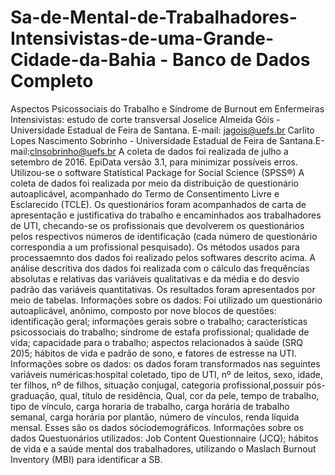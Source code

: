 # Sa-de-Mental-de-Trabalhadores-Intensivistas-de-uma-Grande-Cidade-da-Bahia - Banco de Dados Completo
Aspectos Psicossociais do Trabalho e Síndrome de Burnout em Enfermeiras Intensivistas: estudo de corte transversal
Joselice Almeida Góis - Universidade Estadual de Feira de Santana. E-mail: jagois@uefs.br
Carlito Lopes Nascimento Sobrinho - Universidade Estadual de Feira de Santana.E-mail:clnsobrinho@uefs.br
A coleta de dados foi realizada de julho a setembro de 2016.
EpiData versão 3.1, para minimizar possíveis erros. Utilizou-se o software Statistical Package for Social Science (SPSS®)
A coleta de dados foi realizada por meio da distribuição de questionário autoaplicável, acompanhado do Termo de Consentimento Livre e Esclarecido (TCLE). Os questionários
foram acompanhados de carta de apresentação e justificativa do trabalho e encaminhados aos trabalhadores de UTI, checando-se os profissionais que devolverem os questionários pelos respectivos
números de identificação (cada número de questionário correspondia a um profissional pesquisado).
Os métodos usados para processaemnto dos dados foi realizado pelos softwares descrito acima. A análise descritiva dos dados foi realizada com o cálculo das frequências absolutas e relativas das variáveis
qualitativas e da média e do desvio padrão das variáveis quantitativas. Os resultados foram apresentados por meio de tabelas.
Informações sobre os dados: Foi utilizado um questionário autoaplicável, anônimo, composto por nove blocos de questões: identificação geral; informações gerais sobre o trabalho; características psicossociais do trabalho; síndrome
de estafa profissional; qualidade de vida; capacidade para o trabalho; aspectos relacionados à saúde (SRQ 20)5; hábitos de vida e padrão de sono, e fatores de estresse na UTI.
Informações sobre os dados: os dados foram transformados nas seguintes variáveis numéricas:hospital coletado, tipo de UTI, nº de leitos, sexo, idade, ter filhos, nº de filhos, situação conjugal, categoria profissional,possuir pós-graduação, qual, título de residência, Qual, cor da pele, tempo de trabalho, tipo de vínculo, carga horaria de trabalho, carga horária de trabalho semanal, carga horária por plantão, número de vínculos, renda líquida mensal. Esses são os dados sóciodemográficos.
Informações sobre os dados
Questuonários utilizados: Job Content Questionnaire (JCQ); hábitos de vida e a saúde mental dos trabalhadores, utilizando o Maslach Burnout Inventory (MBI) para identificar a SB.
